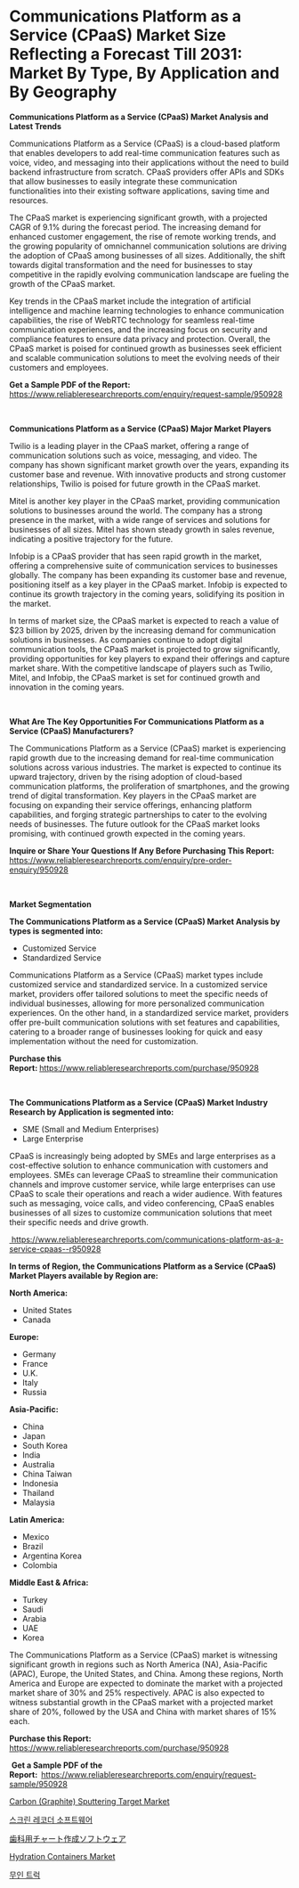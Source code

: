 <p><h1>Communications Platform as a Service (CPaaS) Market Size Reflecting a Forecast Till 2031: Market By Type, By Application and By Geography</h1></p><p><strong>Communications Platform as a Service (CPaaS) Market Analysis and Latest Trends</strong></p>
<p><p>Communications Platform as a Service (CPaaS) is a cloud-based platform that enables developers to add real-time communication features such as voice, video, and messaging into their applications without the need to build backend infrastructure from scratch. CPaaS providers offer APIs and SDKs that allow businesses to easily integrate these communication functionalities into their existing software applications, saving time and resources.</p><p>The CPaaS market is experiencing significant growth, with a projected CAGR of 9.1% during the forecast period. The increasing demand for enhanced customer engagement, the rise of remote working trends, and the growing popularity of omnichannel communication solutions are driving the adoption of CPaaS among businesses of all sizes. Additionally, the shift towards digital transformation and the need for businesses to stay competitive in the rapidly evolving communication landscape are fueling the growth of the CPaaS market.</p><p>Key trends in the CPaaS market include the integration of artificial intelligence and machine learning technologies to enhance communication capabilities, the rise of WebRTC technology for seamless real-time communication experiences, and the increasing focus on security and compliance features to ensure data privacy and protection. Overall, the CPaaS market is poised for continued growth as businesses seek efficient and scalable communication solutions to meet the evolving needs of their customers and employees.</p></p>
<p><strong>Get a Sample PDF of the Report:&nbsp;</strong> <a href="https://www.reliableresearchreports.com/enquiry/request-sample/950928">https://www.reliableresearchreports.com/enquiry/request-sample/950928</a></p>
<p>&nbsp;</p>
<p><strong>Communications Platform as a Service (CPaaS) Major Market Players</strong></p>
<p><p>Twilio is a leading player in the CPaaS market, offering a range of communication solutions such as voice, messaging, and video. The company has shown significant market growth over the years, expanding its customer base and revenue. With innovative products and strong customer relationships, Twilio is poised for future growth in the CPaaS market.</p><p>Mitel is another key player in the CPaaS market, providing communication solutions to businesses around the world. The company has a strong presence in the market, with a wide range of services and solutions for businesses of all sizes. Mitel has shown steady growth in sales revenue, indicating a positive trajectory for the future.</p><p>Infobip is a CPaaS provider that has seen rapid growth in the market, offering a comprehensive suite of communication services to businesses globally. The company has been expanding its customer base and revenue, positioning itself as a key player in the CPaaS market. Infobip is expected to continue its growth trajectory in the coming years, solidifying its position in the market.</p><p>In terms of market size, the CPaaS market is expected to reach a value of $23 billion by 2025, driven by the increasing demand for communication solutions in businesses. As companies continue to adopt digital communication tools, the CPaaS market is projected to grow significantly, providing opportunities for key players to expand their offerings and capture market share. With the competitive landscape of players such as Twilio, Mitel, and Infobip, the CPaaS market is set for continued growth and innovation in the coming years.</p></p>
<p>&nbsp;</p>
<p><strong>What Are The Key Opportunities For Communications Platform as a Service (CPaaS) Manufacturers?</strong></p>
<p><p>The Communications Platform as a Service (CPaaS) market is experiencing rapid growth due to the increasing demand for real-time communication solutions across various industries. The market is expected to continue its upward trajectory, driven by the rising adoption of cloud-based communication platforms, the proliferation of smartphones, and the growing trend of digital transformation. Key players in the CPaaS market are focusing on expanding their service offerings, enhancing platform capabilities, and forging strategic partnerships to cater to the evolving needs of businesses. The future outlook for the CPaaS market looks promising, with continued growth expected in the coming years.</p></p>
<p><strong>Inquire or Share Your Questions If Any Before Purchasing This Report:</strong> <a href="https://www.reliableresearchreports.com/enquiry/pre-order-enquiry/950928">https://www.reliableresearchreports.com/enquiry/pre-order-enquiry/950928</a></p>
<p>&nbsp;</p>
<p><strong>Market Segmentation</strong></p>
<p><strong>The Communications Platform as a Service (CPaaS) Market Analysis by types is segmented into:</strong></p>
<p><ul><li>Customized Service</li><li>Standardized Service</li></ul></p>
<p><p>Communications Platform as a Service (CPaaS) market types include customized service and standardized service. In a customized service market, providers offer tailored solutions to meet the specific needs of individual businesses, allowing for more personalized communication experiences. On the other hand, in a standardized service market, providers offer pre-built communication solutions with set features and capabilities, catering to a broader range of businesses looking for quick and easy implementation without the need for customization.</p></p>
<p><strong>Purchase this Report:&nbsp;</strong><a href="https://www.reliableresearchreports.com/purchase/950928">https://www.reliableresearchreports.com/purchase/950928</a></p>
<p>&nbsp;</p>
<p><strong>The Communications Platform as a Service (CPaaS) Market Industry Research by Application is segmented into:</strong></p>
<p><ul><li>SME (Small and Medium Enterprises)</li><li>Large Enterprise</li></ul></p>
<p><p>CPaaS is increasingly being adopted by SMEs and large enterprises as a cost-effective solution to enhance communication with customers and employees. SMEs can leverage CPaaS to streamline their communication channels and improve customer service, while large enterprises can use CPaaS to scale their operations and reach a wider audience. With features such as messaging, voice calls, and video conferencing, CPaaS enables businesses of all sizes to customize communication solutions that meet their specific needs and drive growth.</p></p>
<p><a href="https://www.reliableresearchreports.com/communications-platform-as-a-service-cpaas--r950928">&nbsp;https://www.reliableresearchreports.com/communications-platform-as-a-service-cpaas--r950928</a></p>
<p><strong>In terms of Region, the Communications Platform as a Service (CPaaS) Market Players available by Region are:</strong></p>
<p>
    <p> <strong> North America: </strong>
        <ul>
            <li>United States</li>
            <li>Canada</li>
        </ul>
        </p> 
    <p> <strong> Europe: </strong>
        <ul>
            <li>Germany</li>
            <li>France</li>
            <li>U.K.</li>
            <li>Italy</li>
            <li>Russia</li>
        </ul>
        </p> 
    <p> <strong> Asia-Pacific: </strong>
        <ul>
            <li>China</li>
            <li>Japan</li>
            <li>South Korea</li>
            <li>India</li>
            <li>Australia</li>
            <li>China Taiwan</li>
            <li>Indonesia</li>
            <li>Thailand</li>
            <li>Malaysia</li>
        </ul>
        </p> 
    <p> <strong> Latin America: </strong>
        <ul>
            <li>Mexico</li>
            <li>Brazil</li>
            <li>Argentina Korea</li>
            <li>Colombia</li>
        </ul>
        </p> 
    <p> <strong> Middle East & Africa: </strong>
        <ul>
            <li>Turkey</li>
            <li>Saudi</li>
            <li>Arabia</li>
            <li>UAE</li>
            <li>Korea</li>
        </ul>
    </p>
    </p>
<p><p>The Communications Platform as a Service (CPaaS) market is witnessing significant growth in regions such as North America (NA), Asia-Pacific (APAC), Europe, the United States, and China. Among these regions, North America and Europe are expected to dominate the market with a projected market share of 30% and 25% respectively. APAC is also expected to witness substantial growth in the CPaaS market with a projected market share of 20%, followed by the USA and China with market shares of 15% each.</p></p>
<p><strong>Purchase this Report: </strong><a href="https://www.reliableresearchreports.com/purchase/950928">https://www.reliableresearchreports.com/purchase/950928</a></p>
<p>&nbsp;<strong>Get a Sample PDF of the Report:&nbsp;&nbsp;</strong><a href="https://www.reliableresearchreports.com/enquiry/request-sample/950928">https://www.reliableresearchreports.com/enquiry/request-sample/950928</a></p>
<p><strong></strong></p>
<p><p><a href="https://www.linkedin.com/pulse/carbon-graphite-sputtering-target-market-provides-detailed-i8rxf?trackingId=ySMjlpn6iVeRG3Co%2BRPBSQ%3D%3D">Carbon (Graphite) Sputtering Target Market</a></p><p><a href="https://medium.com/@josefarice/%ED%99%94%EB%A9%B4-%EB%85%B9%ED%99%94-%EC%86%8C%ED%94%84%ED%8A%B8%EC%9B%A8%EC%96%B4-%EC%8B%9C%EC%9E%A5-%EA%B7%9C%EB%AA%A8-%EB%B0%8F-%EC%8B%9C%EC%9E%A5-%EB%8F%99%ED%96%A5-%EC%99%84%EC%A0%84%ED%95%9C-%EC%82%B0%EC%97%85-%EA%B0%9C%EC%9A%94-2024%EB%85%84%EB%B6%80%ED%84%B0-2031%EB%85%84-e7ca2fbc443c">스크린 레코더 소프트웨어</a></p><p><a href="https://github.com/charm854/Market-Research-Report-List-1/blob/main/843863062664.md">歯科用チャート作成ソフトウェア</a></p><p><a href="https://issuu.com/reportprime-2/docs/hydration-containers-market-size-2030.pptx">Hydration Containers Market</a></p><p><a href="https://github.com/TitusBoyer1/Market-Research-Report-List-1/blob/main/807077762164.md">무인 트럭</a></p></p>